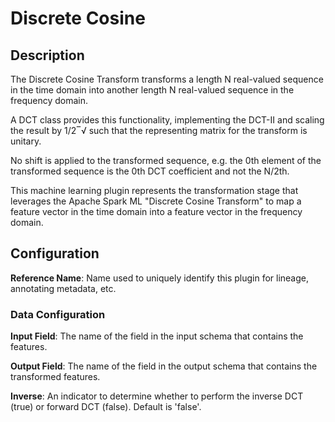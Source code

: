 
# Discrete Cosine

## Description
The Discrete Cosine Transform transforms a length N real-valued sequence in the time domain into another 
length N real-valued sequence in the frequency domain.

A DCT class provides this functionality, implementing the DCT-II and scaling the result by 1/2‾√ such that 
the representing matrix for the transform is unitary.
 
No shift is applied to the transformed sequence, e.g. the 0th element of the transformed sequence is the 
0th DCT coefficient and not the N/2th.

This machine learning plugin represents the transformation stage that leverages the Apache Spark ML "Discrete Cosine 
Transform" to map a feature vector in the time domain into a feature vector in the frequency domain.

## Configuration
**Reference Name**: Name used to uniquely identify this plugin for lineage, annotating metadata, etc.

### Data Configuration
**Input Field**: The name of the field in the input schema that contains the features.

**Output Field**: The name of the field in the output schema that contains the transformed features.

**Inverse**: An indicator to determine whether to perform the inverse DCT (true) or forward DCT (false). 
Default is 'false'.
